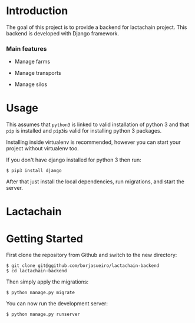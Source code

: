 
# Introduction

The goal of this project is to provide a backend for lactachain project. This backend is developed with Django framework.


### Main features

* Manage farms

* Manage transports

* Manage silos

# Usage


This assumes that `python3` is linked to valid installation of python 3 and that `pip` is installed and `pip3`is valid
for installing python 3 packages.

Installing inside virtualenv is recommended, however you can start your project without virtualenv too.

If you don't have django installed for python 3 then run:

    $ pip3 install django

After that just install the local dependencies, run migrations, and start the server.
      

# Lactachain

# Getting Started

First clone the repository from Github and switch to the new directory:

    $ git clone git@ggithub.com/borjasueiro/lactachain-backend
    $ cd lactachain-backend
    
Then simply apply the migrations:

    $ python manage.py migrate
    

You can now run the development server:

    $ python manage.py runserver
